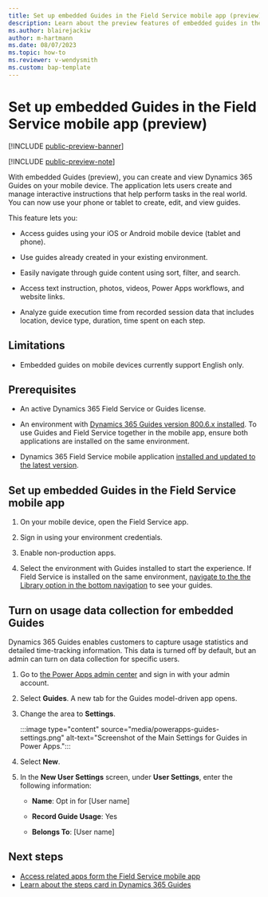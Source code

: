 ```yaml
---
title: Set up embedded Guides in the Field Service mobile app (preview)
description: Learn about the preview features of embedded guides in the Dynamics 365 Field Service mobile app.
ms.author: blairejackiw
author: m-hartmann
ms.date: 08/07/2023
ms.topic: how-to
ms.reviewer: v-wendysmith
ms.custom: bap-template
---
```


# Set up embedded Guides in the Field Service mobile app (preview)

[!INCLUDE [public-preview-banner](../includes/public-preview-banner.md)]

[!INCLUDE [public-preview-note](../includes/public-preview-note.md)]

With embedded Guides (preview), you can create and view Dynamics 365 Guides on your mobile device. The application lets users create and manage interactive instructions that help perform tasks in the real world. You can now use your phone or tablet to create, edit, and view guides.

This feature lets you:

- Access guides using your iOS or Android mobile device (tablet and phone).

- Use guides already created in your existing environment.

- Easily navigate through guide content using sort, filter, and search.

- Access text instruction, photos, videos, Power Apps workflows, and website links.

- Analyze guide execution time from recorded session data that includes location, device type, duration, time spent on each step.

## Limitations

- Embedded guides on mobile devices currently support English only.

## Prerequisites

- An active Dynamics 365 Field Service or Guides license.

- An environment with [Dynamics 365 Guides version 800.6.x installed](/power-platform/admin/manage-apps#install-an-app-in-the-environment-view). To use Guides and Field Service together in the mobile app, ensure both applications are installed on the same environment.

- Dynamics 365 Field Service mobile application [installed and updated to the latest version](/dynamics365/field-service/mobile-power-app-overview).

## Set up embedded Guides in the Field Service mobile app

1. On your mobile device, open the Field Service app.

1. Sign in using your environment credentials.

1. Enable non-production apps.

1. Select the environment with Guides installed to start the experience. If Field Service is installed on the same environment, [navigate to the the Library option in the bottom navigation](/dynamics365/field-service/access-related-apps-mobile-app) to see your guides.

## Turn on usage data collection for embedded Guides

Dynamics 365 Guides enables customers to capture usage statistics and detailed time-tracking information. This data is turned off by default, but an admin can turn on data collection for specific users.

1. Go to [the Power Apps admin center](https://powerapps.microsoft.com/) and sign in with your admin account.

1. Select **Guides**. A new tab for the Guides model-driven app opens.

1. Change the area to **Settings**.

   :::image type="content" source="media/powerapps-guides-settings.png" alt-text="Screenshot of the Main Settings for Guides in Power Apps.":::  

1. Select **New**.

1. In the **New User Settings** screen, under **User Settings**, enter the following information:

   - **Name**: Opt in for [User name]

   - **Record Guide Usage**: Yes

   - **Belongs To**: [User name]

## Next steps

- [Access related apps form the Field Service mobile app](/dynamics365/field-service/access-related-apps-mobile-app)
- [Learn about the steps card in Dynamics 365 Guides](operator-step-card-orientation.md)
